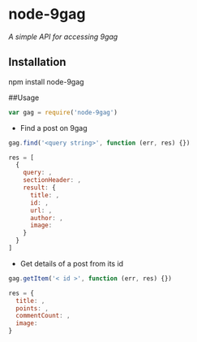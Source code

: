 # node-9gag

*A simple API for accessing 9gag*

## Installation

npm install node-9gag

##Usage

```js
var gag = require('node-9gag')
```

- Find a post on 9gag

```js
gag.find('<query string>', function (err, res) {})

res = [
  {
    query: ,
    sectionHeader: ,
    result: {
      title: ,
      id: ,
      url: ,
      author: ,
      image:
    }
  }
]
```

- Get details of a post from its id

```js
gag.getItem('< id >', function (err, res) {})

res = {
  title: ,
  points: ,
  commentCount: ,
  image:
}
```
